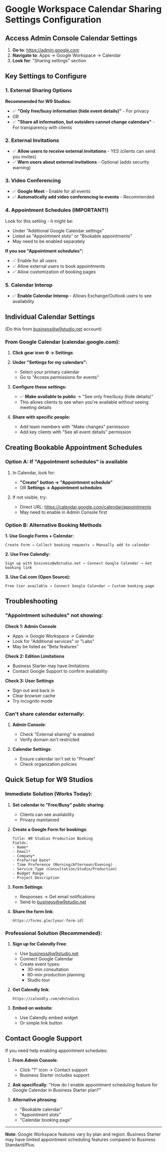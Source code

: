 # Google Workspace Calendar Sharing Settings Configuration

## Access Admin Console Calendar Settings

1. **Go to**: https://admin.google.com
2. **Navigate to**: Apps → Google Workspace → Calendar
3. **Look for**: "Sharing settings" section

## Key Settings to Configure

### 1. External Sharing Options
**Recommended for W9 Studios:**
- ✅ **"Only free/busy information (hide event details)"** - For privacy
- OR
- ✅ **"Share all information, but outsiders cannot change calendars"** - For transparency with clients

### 2. External Invitations
- ✅ **Allow users to receive external invitations** - YES (clients can send you invites)
- ✅ **Warn users about external invitations** - Optional (adds security warning)

### 3. Video Conferencing
- ✅ **Google Meet** - Enable for all events
- ✅ **Automatically add video conferencing to events** - Recommended

### 4. Appointment Schedules (IMPORTANT!)
Look for this setting - it might be:
- Under "Additional Google Calendar settings"
- Listed as "Appointment slots" or "Bookable appointments"
- May need to be enabled separately

**If you see "Appointment schedules":**
- ✅ Enable for all users
- ✅ Allow external users to book appointments
- ✅ Allow customization of booking pages

### 5. Calendar Interop
- ✅ **Enable Calendar Interop** - Allows Exchange/Outlook users to see availability

## Individual Calendar Settings
(Do this from business@w9studio.net account)

### From Google Calendar (calendar.google.com):

1. **Click gear icon ⚙️ → Settings**

2. **Under "Settings for my calendars":**
   - Select your primary calendar
   - Go to "Access permissions for events"

3. **Configure these settings:**
   - ✅ **Make available to public** → "See only free/busy (hide details)"
   - This allows clients to see when you're available without seeing meeting details

4. **Share with specific people:**
   - Add team members with "Make changes" permission
   - Add key clients with "See all event details" permission

## Creating Bookable Appointment Schedules

### Option A: If "Appointment schedules" is available

1. In Calendar, look for:
   - **"Create" button → "Appointment schedule"**
   - OR **Settings → Appointment schedules**

2. If not visible, try:
   - Direct URL: https://calendar.google.com/calendar/appointments
   - May need to enable in Admin Console first

### Option B: Alternative Booking Methods

**1. Use Google Forms + Calendar:**
```
Create Form → Collect booking requests → Manually add to calendar
```

**2. Use Free Calendly:**
```
Sign up with business@w9studio.net → Connect Google Calendar → Get booking link
```

**3. Use Cal.com (Open Source):**
```
Free tier available → Connect Google Calendar → Custom booking page
```

## Troubleshooting

### "Appointment schedules" not showing:

**Check 1: Admin Console**
- Apps → Google Workspace → Calendar
- Look for "Additional services" or "Labs"
- May be listed as "Beta features"

**Check 2: Edition Limitations**
- Business Starter may have limitations
- Contact Google Support to confirm availability

**Check 3: User Settings**
- Sign out and back in
- Clear browser cache
- Try incognito mode

### Can't share calendar externally:

1. **Admin Console**:
   - Check "External sharing" is enabled
   - Verify domain isn't restricted

2. **Calendar Settings**:
   - Ensure calendar isn't set to "Private"
   - Check organization policies

## Quick Setup for W9 Studios

### Immediate Solution (Works Today):

1. **Set calendar to "Free/Busy" public sharing**:
   - Clients can see availability
   - Privacy maintained

2. **Create a Google Form for bookings**:
   ```
   Title: W9 Studios Production Booking
   Fields:
   - Name*
   - Email*
   - Company*
   - Preferred Date*
   - Time Preference (Morning/Afternoon/Evening)
   - Service Type (Consultation/Studio/Production)
   - Budget Range
   - Project Description
   ```

3. **Form Settings**:
   - Responses → Get email notifications
   - Send to business@w9studio.net

4. **Share the form link**:
   ```
   https://forms.gle/[your-form-id]
   ```

### Professional Solution (Recommended):

1. **Sign up for Calendly Free**:
   - Use business@w9studio.net
   - Connect Google Calendar
   - Create event types:
     * 30-min consultation
     * 60-min production planning
     * Studio tour

2. **Get Calendly link**:
   ```
   https://calendly.com/w9studios
   ```

3. **Embed on website**:
   - Use Calendly embed widget
   - Or simple link button

## Contact Google Support

If you need help enabling appointment schedules:

1. **From Admin Console**:
   - Click "?" icon → Contact support
   - Business Starter includes support

2. **Ask specifically**:
   "How do I enable appointment scheduling feature for Google Calendar in Business Starter plan?"

3. **Alternative phrasing**:
   - "Bookable calendar"
   - "Appointment slots"
   - "Calendar booking page"

---

**Note**: Google Workspace features vary by plan and region. Business Starter may have limited appointment scheduling features compared to Business Standard/Plus.